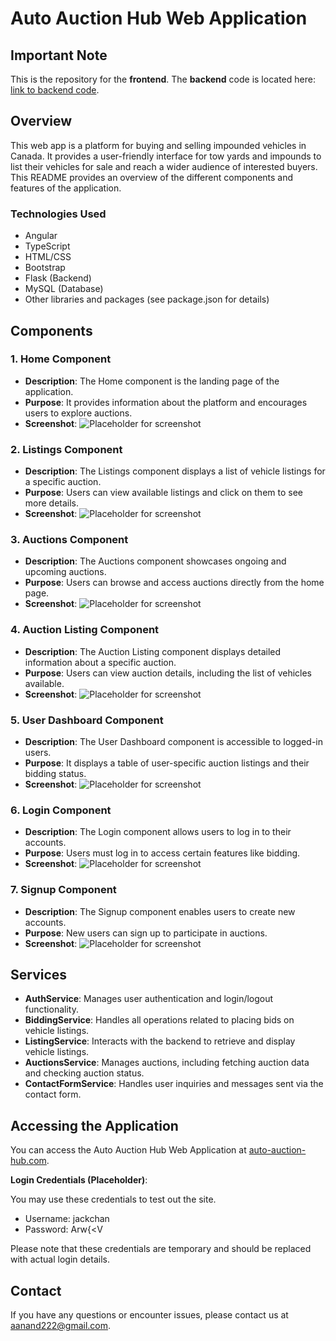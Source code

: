 # Auto Auction Hub Web Application

## Important Note
This is the repository for the **frontend**. The **backend** code is located here: [link to backend code](https://github.com/aanandbajaj/auto-auction-hub-backend-demo).


## Overview

This web app is a platform for buying and selling impounded vehicles in Canada. It provides a user-friendly interface for tow yards and impounds to list their vehicles for sale and reach a wider audience of interested buyers. This README provides an overview of the different components and features of the application.

### Technologies Used

- Angular
- TypeScript
- HTML/CSS
- Bootstrap
- Flask (Backend)
- MySQL (Database)
- Other libraries and packages (see package.json for details)

## Components

### 1. Home Component

- **Description**: The Home component is the landing page of the application.
- **Purpose**: It provides information about the platform and encourages users to explore auctions.
- **Screenshot**: ![Placeholder for screenshot](screenshots/home.png)

### 2. Listings Component

- **Description**: The Listings component displays a list of vehicle listings for a specific auction.
- **Purpose**: Users can view available listings and click on them to see more details.
- **Screenshot**: ![Placeholder for screenshot](screenshots/listings.png)

### 3. Auctions Component

- **Description**: The Auctions component showcases ongoing and upcoming auctions.
- **Purpose**: Users can browse and access auctions directly from the home page.
- **Screenshot**: ![Placeholder for screenshot](screenshots/auctions.png)

### 4. Auction Listing Component

- **Description**: The Auction Listing component displays detailed information about a specific auction.
- **Purpose**: Users can view auction details, including the list of vehicles available.
- **Screenshot**: ![Placeholder for screenshot](screenshots/auction-listing.png)

### 5. User Dashboard Component

- **Description**: The User Dashboard component is accessible to logged-in users.
- **Purpose**: It displays a table of user-specific auction listings and their bidding status.
- **Screenshot**: ![Placeholder for screenshot](screenshots/user-dashboard.png)

### 6. Login Component

- **Description**: The Login component allows users to log in to their accounts.
- **Purpose**: Users must log in to access certain features like bidding.
- **Screenshot**: ![Placeholder for screenshot](screenshots/login.png)

### 7. Signup Component

- **Description**: The Signup component enables users to create new accounts.
- **Purpose**: New users can sign up to participate in auctions.
- **Screenshot**: ![Placeholder for screenshot](screenshots/signup.png)

## Services

- **AuthService**: Manages user authentication and login/logout functionality.
- **BiddingService**: Handles all operations related to placing bids on vehicle listings.
- **ListingService**: Interacts with the backend to retrieve and display vehicle listings.
- **AuctionsService**: Manages auctions, including fetching auction data and checking auction status.
- **ContactFormService**: Handles user inquiries and messages sent via the contact form.

## Accessing the Application

You can access the Auto Auction Hub Web Application at [auto-auction-hub.com](https://auto-auction-hub.com).

**Login Credentials (Placeholder)**:

You may use these credentials to test out the site.

- Username: jackchan
- Password: Arw{<V

Please note that these credentials are temporary and should be replaced with actual login details.

## Contact

If you have any questions or encounter issues, please contact us at [aanand222@gmail.com](mailto:aanand222@gmail.com).
